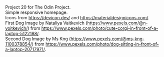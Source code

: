 Project 20 for The Odin Project.  
Simple responsive homepage.  
Icons from https://devicon.dev/ and https://materialdesignicons.com/.  
First Dog Image by Nataliya Vaitkevich (https://www.pexels.com/@n-voitkevich/) from https://www.pexels.com/photo/cute-corgi-in-front-of-a-laptop-5122188/.  
Second Dog Image by Ms Kng (https://www.pexels.com/@ms-kng-1100378854/) from https://www.pexels.com/photo/dog-sitting-in-front-of-a-laptop-20717971/.  
